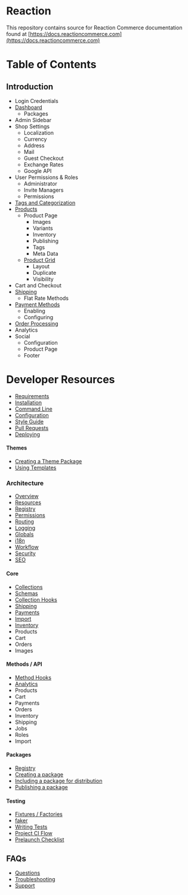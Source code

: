 # Reaction

This repository contains source for Reaction Commerce documentation found at [https://docs.reactioncommerce.com](https://docs.reactioncommerce.com)

# Table of Contents
## Introduction
- Login Credentials
- [Dashboard](admin/dashboard.md)
	- Packages
- Admin Sidebar
- Shop Settings
	- Localization
	- Currency
	- Address
	- Mail
	- Guest Checkout
	- Exchange Rates
	- Google API
- User Permissions & Roles
	- Administrator
	- Invite Managers
	- Permissions
- [Tags and Categorization](admin/tags.md)
- [Products](admin/products.md)
	- Product Page
		- Images
		- Variants
		- Inventory
		- Publishing
		- Tags
		- Meta Data
	- [Product Grid](admin/products.md)
		- Layout
		- Duplicate
		- Visibility
- Cart and Checkout
- [Shipping](admin/shipping.md)
	- Flat Rate Methods
- [Payment Methods](admin/payment.md)
	- Enabling
	- Configuring
- [Order Processing](admin/orders.md)
- Analytics
- Social
	- Configuration
	- Product Page
	- Footer

# Developer Resources
- [Requirements](developer/requirements.md)
- [Installation](developer/installation.md)
- [Command Line](developer/command.md)
- [Configuration](developer/configuration.md)
- [Style Guide](developer/styleguide.md)
- [Pull Requests](developer/pr.md)
- [Deploying](developer/deploying.md)

#### Themes
- [Creating a Theme Package](developer/themes/themes.md)
- [Using Templates](developer/themes/tempates.md)


### Architecture
- [Overview](developer/architecture/overview.md)
- [Resources](developer/resources.md)
- [Registry](developer/packages/registry.md)
- [Permissions](developer/architecture/permissions.md)
- [Routing](developer/architecture/routing.md)
- [Logging](developer/architecture/logging.md)
- [Globals](developer/architecture/exports.md)
- [i18n](developer/architecture/i18n.md)
- [Workflow](developer/architecture/workflow.md)
- [Security](developer/architecture/security.md)
- [SEO](developer/architecture/metadata.md)


#### Core
- [Collections](developer/core/collections.md)
- [Schemas](developer/core/schema.md)
- [Collection Hooks](developer/core/collection-hooks.md)
- [Shipping](developer/core/shipping.md)
- [Payments](developer/core/payments.md)
- [Import](developer/core/import.md)
- [Inventory](developer/core/inventory.md)
- Products
- Cart
- Orders
- Images

#### Methods / API
- [Method Hooks](developer/methods/hooks.md)
- [Analytics](developer/methods/analytics.md)
- Products
- Cart
- Payments
- Orders
- Inventory
- Shipping
- Jobs
- Roles
- Import

#### Packages
- [Registry](developer/packages/registry.md)
- [Creating a package](developer/packages/packages.md)
- [Including a package for distribution](developer/packages/including.md)
- [Publishing a package](developer/packages/publishing.md)

#### Testing
- [Fixtures / Factories](developer/testing/factories.md)
- [faker](developer/testing/faker.md)
- [Writing Tests](developer/testing/testing.md)
- [Project CI Flow](developer/testing/ci.md)
- [Prelaunch Checklist](admin/checklist.md)

## FAQs
- [Questions](faqs/faq.md)
- [Troubleshooting](faqs/troubleshooting.md)
- [Support](faqs/support.md) 
